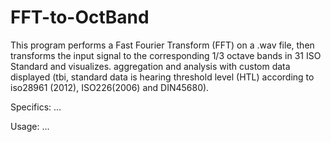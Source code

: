# FFT-to-OctBand
This program performs a Fast Fourier Transform (FFT) on a .wav file, then transforms the input signal  to the corresponding 1/3 octave bands in 31 ISO Standard and visualizes. aggregation and analysis with custom data displayed (tbi, standard data is hearing threshold level (HTL) according to iso28961 (2012), ISO226(2006) and DIN45680).

Specifics:
...

Usage:
...
